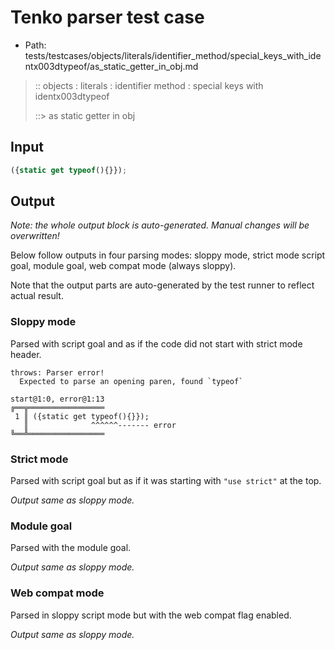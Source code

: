 # Tenko parser test case

- Path: tests/testcases/objects/literals/identifier_method/special_keys_with_identx003dtypeof/as_static_getter_in_obj.md

> :: objects : literals : identifier method : special keys with identx003dtypeof
>
> ::> as static getter in obj

## Input

`````js
({static get typeof(){}});
`````

## Output

_Note: the whole output block is auto-generated. Manual changes will be overwritten!_

Below follow outputs in four parsing modes: sloppy mode, strict mode script goal, module goal, web compat mode (always sloppy).

Note that the output parts are auto-generated by the test runner to reflect actual result.

### Sloppy mode

Parsed with script goal and as if the code did not start with strict mode header.

`````
throws: Parser error!
  Expected to parse an opening paren, found `typeof`

start@1:0, error@1:13
╔══╦═════════════════
 1 ║ ({static get typeof(){}});
   ║              ^^^^^^------- error
╚══╩═════════════════

`````

### Strict mode

Parsed with script goal but as if it was starting with `"use strict"` at the top.

_Output same as sloppy mode._

### Module goal

Parsed with the module goal.

_Output same as sloppy mode._

### Web compat mode

Parsed in sloppy script mode but with the web compat flag enabled.

_Output same as sloppy mode._
